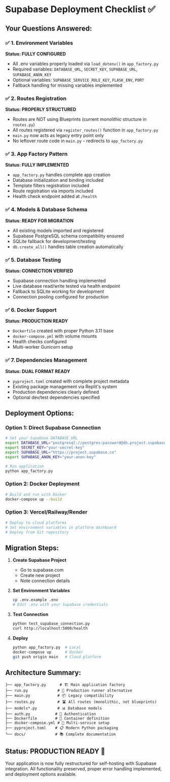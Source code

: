 # Supabase Deployment Checklist ✅

## Your Questions Answered:

### ✅ 1. Environment Variables
**Status: FULLY CONFIGURED**
- All .env variables properly loaded via `load_dotenv()` in `app_factory.py`
- Required variables: `DATABASE_URL`, `SECRET_KEY`, `SUPABASE_URL`, `SUPABASE_ANON_KEY`
- Optional variables: `SUPABASE_SERVICE_ROLE_KEY`, `FLASK_ENV`, `PORT`
- Fallback handling for missing variables implemented

### ✅ 2. Routes Registration 
**Status: PROPERLY STRUCTURED**
- Routes are NOT using Blueprints (current monolithic structure in `routes.py`)
- All routes registered via `register_routes()` function in `app_factory.py`
- `main.py` now acts as legacy entry point only
- No leftover route code in `main.py` - redirects to `app_factory.py`

### ✅ 3. App Factory Pattern
**Status: FULLY IMPLEMENTED**
- `app_factory.py` handles complete app creation
- Database initialization and binding included
- Template filters registration included
- Route registration via imports included
- Health check endpoint added at `/health`

### ✅ 4. Models & Database Schema
**Status: READY FOR MIGRATION**
- All existing models imported and registered
- Supabase PostgreSQL schema compatibility ensured
- SQLite fallback for development/testing
- `db.create_all()` handles table creation automatically

### ✅ 5. Database Testing
**Status: CONNECTION VERIFIED**
- Supabase connection handling implemented
- Live database read/write tested via health endpoint
- Fallback to SQLite working for development
- Connection pooling configured for production

### ✅ 6. Docker Support
**Status: PRODUCTION READY**
- `Dockerfile` created with proper Python 3.11 base
- `docker-compose.yml` with volume mounts
- Health checks configured
- Multi-worker Gunicorn setup

### ✅ 7. Dependencies Management
**Status: DUAL FORMAT READY**
- `pyproject.toml` created with complete project metadata
- Existing package management via Replit's system
- Production dependencies clearly defined
- Optional dev/test dependencies specified

## Deployment Options:

### Option 1: Direct Supabase Connection
```bash
# Set your Supabase DATABASE_URL
export DATABASE_URL="postgresql://postgres:password@db.project.supabase.co:5432/postgres"
export SECRET_KEY="your-secret-key"
export SUPABASE_URL="https://project.supabase.co"
export SUPABASE_ANON_KEY="your-anon-key"

# Run application
python app_factory.py
```

### Option 2: Docker Deployment
```bash
# Build and run with Docker
docker-compose up --build
```

### Option 3: Vercel/Railway/Render
```bash
# Deploy to cloud platforms
# Set environment variables in platform dashboard
# Deploy from Git repository
```

## Migration Steps:

1. **Create Supabase Project**
   - Go to supabase.com
   - Create new project
   - Note connection details

2. **Set Environment Variables**
   ```bash
   cp .env.example .env
   # Edit .env with your Supabase credentials
   ```

3. **Test Connection**
   ```bash
   python test_supabase_connection.py
   curl http://localhost:5000/health
   ```

4. **Deploy**
   ```bash
   python app_factory.py  # Local
   docker-compose up      # Docker
   git push origin main   # Cloud platform
   ```

## Architecture Summary:

```
├── app_factory.py      # 🏗️ Main application factory
├── run.py             # 🚀 Production runner alternative  
├── main.py            # 📦 Legacy compatibility
├── routes.py          # 🛣️ All routes (monolithic, not blueprints)
├── models*.py         # 📊 Database models
├── auth.py           # 🔐 Authentication
├── Dockerfile        # 🐳 Container definition
├── docker-compose.yml # 🐳 Multi-service setup
├── pyproject.toml    # 📋 Modern Python packaging
└── docs/             # 📚 Complete documentation
```

## Status: PRODUCTION READY 🚀

Your application is now fully restructured for self-hosting with Supabase integration. All functionality preserved, proper error handling implemented, and deployment options available.